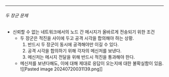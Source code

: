 --- 
###### 두 장군 문제
- 신뢰할 수 없는 네트워크에서의 노드 간 메시지가 올바르게 전송되기 위한 조건
	- 두 장군은 적진을 사이에 두고 공격 시각을 합의해야 하는 상황.
		1. 반드시 두 장군이 동시에 공격해야만 이길 수 있다.
		2. 공격 시각을 합의하기 위해 각자의 메신저를 보낸다.
		3. 메신저는 메시지 전달을 위해 반드시 적진을 통과해야 한다.
	- 메신저를 보낸다해도, 이에 대해 제대로 응답이 오는지에 대한 불확실함이 있음.
![[Pasted image 20240720031139.png]]
